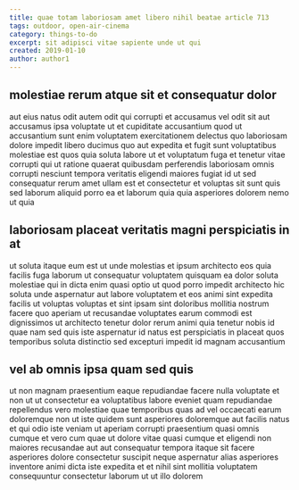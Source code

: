 ```yaml
---
title: quae totam laboriosam amet libero nihil beatae article 713
tags: outdoor, open-air-cinema
category: things-to-do
excerpt: sit adipisci vitae sapiente unde ut qui
created: 2019-01-10
author: author1
---
```


## molestiae rerum atque sit et consequatur dolor

aut eius natus odit autem odit qui corrupti et accusamus vel odit sit aut accusamus ipsa voluptate ut et cupiditate accusantium quod ut accusantium sunt enim voluptatem exercitationem delectus quo laboriosam dolore impedit libero ducimus quo aut expedita et fugit sunt voluptatibus molestiae est quos quia soluta labore ut et voluptatum fuga et tenetur vitae corrupti qui ut ratione quaerat quibusdam perferendis laboriosam omnis corrupti nesciunt tempora veritatis eligendi maiores fugiat id ut sed consequatur rerum amet ullam est et consectetur et voluptas sit sunt quis sed laborum aliquid porro ea et laborum quia quia asperiores dolorem nemo ut quia

## laboriosam placeat veritatis magni perspiciatis in at

ut soluta itaque eum est ut unde molestias et ipsum architecto eos quia facilis fuga laborum ut consequatur voluptatem quisquam ea dolor soluta molestiae qui in dicta enim quasi optio ut quod porro impedit architecto hic soluta unde aspernatur aut labore voluptatem et eos animi sint expedita facilis ut voluptas voluptas et sint ipsam sint doloribus mollitia nostrum facere quo aperiam ut recusandae voluptates earum commodi est dignissimos ut architecto tenetur dolor rerum animi quia tenetur nobis id quae nam sed quis iste aspernatur id natus est perspiciatis in placeat quos temporibus soluta distinctio sed excepturi impedit id magnam accusantium

## vel ab omnis ipsa quam sed quis

ut non magnam praesentium eaque repudiandae facere nulla voluptate et non ut ut consectetur ea voluptatibus labore eveniet quam repudiandae repellendus vero molestiae quae temporibus quas ad vel occaecati earum doloremque non ut iste quidem sunt asperiores doloremque aut facilis natus et qui odio iste veniam ut aperiam corrupti praesentium quasi omnis cumque et vero cum quae ut dolore vitae quasi cumque et eligendi non maiores recusandae aut aut consequatur tempora itaque sit facere asperiores dolore consectetur suscipit neque aspernatur alias asperiores inventore animi dicta iste expedita et et nihil sint mollitia voluptatem consequuntur consectetur laborum ut ut illo dolorem
